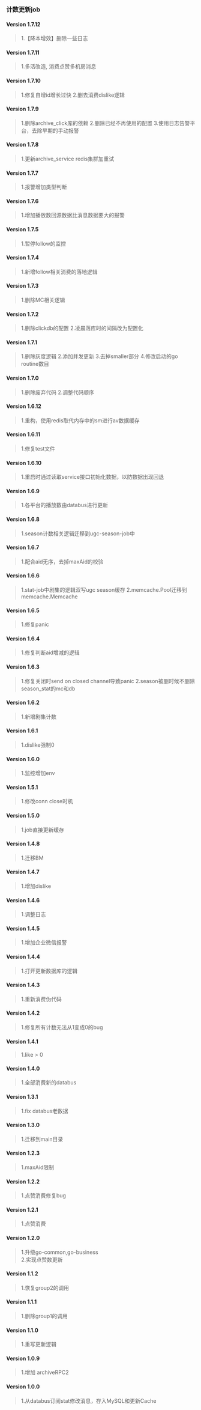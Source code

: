 ### 计数更新job

#### Version 1.7.12
> 1.【降本增效】删除一些日志

#### Version 1.7.11
> 1.多活改造, 消费点赞多机房消息

#### Version 1.7.10
> 1.修复自增id增长过快
> 2.删去消费dislike逻辑

#### Version 1.7.9
> 1.删除archive_click库的依赖
> 2.删除已经不再使用的配置
> 3.使用日志告警平台，去除早期的手动报警

#### Version 1.7.8
> 1.更新archive_service redis集群加重试

#### Version 1.7.7
> 1.报警增加类型判断

#### Version 1.7.6
> 1.增加播放数回源数据比消息数据要大的报警

#### Version 1.7.5
> 1.暂停follow的监控

#### Version 1.7.4
> 1.新增follow相关消费的落地逻辑

#### Version 1.7.3
> 1.删除MC相关逻辑

#### Version 1.7.2
> 1.删除clickdb的配置
> 2.凌晨落库时的间隔改为配置化

#### Version 1.7.1
> 1.删除灰度逻辑
> 2.添加并发更新
> 3.去掉smaller部分
> 4.修改启动的go routine数目

#### Version 1.7.0
> 1.删除废弃代码
> 2.调整代码顺序

#### Version 1.6.12
> 1.重构，使用redis取代内存中的sm进行av数据缓存

#### Version 1.6.11
> 1.修复test文件

#### Version 1.6.10
> 1.重启时通过读取service接口初始化数据，以防数据出现回退

#### Version 1.6.9
> 1.各平台的播放数由databus进行更新

#### Version 1.6.8
> 1.season计数相关逻辑迁移到ugc-season-job中

#### Version 1.6.7
> 1.配合aid无序，去掉maxAid的校验

#### Version 1.6.6
> 1.stat-job中剧集的逻辑双写ugc season缓存
> 2.memcache.Pool迁移到memcache.Memcache

#### Version 1.6.5
> 1.修复panic

#### Version 1.6.4
> 1.修复判断aid增减的逻辑

#### Version 1.6.3
> 1.修复关闭时send on closed channel导致panic
> 2.season被删时候不删除season_stat的mc和db

#### Version 1.6.2
> 1.新增剧集计数

#### Version 1.6.1
> 1.dislike强制0

#### Version 1.6.0
> 1.监控增加env

#### Version 1.5.1
> 1.修改conn close时机

#### Version 1.5.0
> 1.job直接更新缓存

#### Version 1.4.8
> 1.迁移BM

#### Version 1.4.7
> 1.增加dislike

#### Version 1.4.6
> 1.调整日志  

#### Version 1.4.5
> 1.增加企业微信报警  

#### Version 1.4.4
> 1.打开更新数据库的逻辑  

#### Version 1.4.3
> 1.重新消费伪代码  

#### Version 1.4.2
> 1.修复所有计数无法从1变成0的bug  

#### Version 1.4.1
> 1.like > 0

#### Version 1.4.0
> 1.全部消费新的databus  

#### Version 1.3.1
> 1.fix databus老数据  

#### Version 1.3.0
> 1.迁移到main目录  

#### Version 1.2.3
> 1.maxAid限制  

#### Version 1.2.2
> 1.点赞消费修复bug  

#### Version 1.2.1
> 1.点赞消费  

#### Version 1.2.0
> 1.升级go-common,go-business  
> 2.实现点赞数更新  

#### Version 1.1.2
> 1.恢复group2的调用  

#### Version 1.1.1
> 1.删除group1的调用  

#### Version 1.1.0
> 1.重写更新逻辑  

#### Version 1.0.9
> 1.增加 archiveRPC2

#### Version 1.0.0
> 1.从databus订阅stat修改消息，存入MySQL和更新Cache
